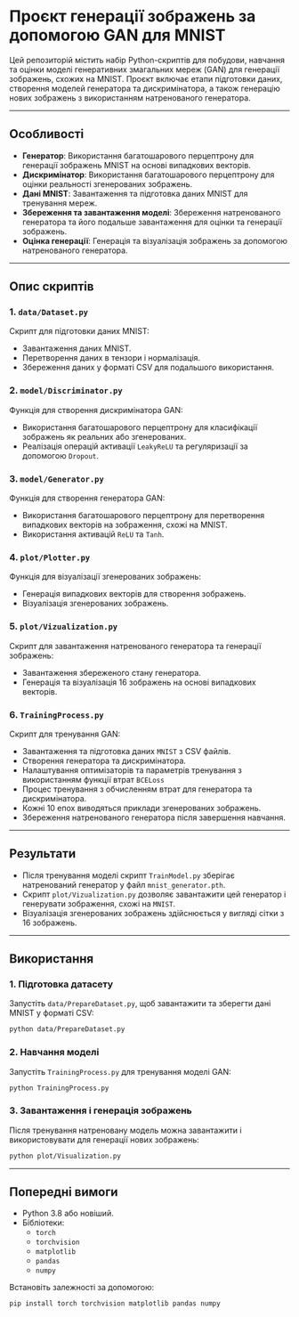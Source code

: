 
# Проєкт генерації зображень за допомогою GAN для MNIST

Цей репозиторій містить набір Python-скриптів для побудови, навчання та оцінки моделі генеративних змагальних мереж (GAN) для генерації зображень, схожих на MNIST. Проєкт включає етапи підготовки даних, створення моделей генератора та дискримінатора, а також генерацію нових зображень з використанням натренованого генератора.

---

## Особливості

- **Генератор**: Використання багатошарового перцептрону для генерації зображень MNIST на основі випадкових векторів.
- **Дискримінатор**: Використання багатошарового перцептрону для оцінки реальності згенерованих зображень.
- **Дані MNIST**: Завантаження та підготовка даних MNIST для тренування мереж.
- **Збереження та завантаження моделі**: Збереження натренованого генератора та його подальше завантаження для оцінки та генерації зображень.
- **Оцінка генерації**: Генерація та візуалізація зображень за допомогою натренованого генератора.

---

## Опис скриптів

### 1. **`data/Dataset.py`**
Скрипт для підготовки даних MNIST:
- Завантаження даних MNIST.
- Перетворення даних в тензори і нормалізація.
- Збереження даних у форматі CSV для подальшого використання.

### 2. **`model/Discriminator.py`**
Функція для створення дискримінатора GAN:
- Використання багатошарового перцептрону для класифікації зображень як реальних або згенерованих.
- Реалізація операцій активації `LeakyReLU` та регуляризації за допомогою `Dropout`.

### 3. **`model/Generator.py`**
Функція для створення генератора GAN:
- Використання багатошарового перцептрону для перетворення випадкових векторів на зображення, схожі на MNIST.
- Використання активацій `ReLU` та `Tanh`.

### 4. **`plot/Plotter.py`**
Функція для візуалізації згенерованих зображень:
- Генерація випадкових векторів для створення зображень.
- Візуалізація згенерованих зображень.

### 5. **`plot/Vizualization.py`**
Скрипт для завантаження натренованого генератора та генерації зображень:
- Завантаження збереженого стану генератора.
- Генерація та візуалізація 16 зображень на основі випадкових векторів.

### 6. **`TrainingProcess.py`**
Скрипт для тренування GAN:
- Завантаження та підготовка даних `MNIST` з CSV файлів.
- Створення генератора та дискримінатора.
- Налаштування оптимізаторів та параметрів тренування з використанням функції втрат `BCELoss`
- Процес тренування з обчисленням втрат для генератора та дискримінатора.
- Кожні 10 епох виводяться приклади згенерованих зображень.
- Збереження натренованого генератора після завершення навчання.

---

## Результати

- Після тренування моделі скрипт `TrainModel.py` зберігає натренований генератор у файл `mnist_generator.pth`.
- Скрипт `plot/Vizualization.py` дозволяє завантажити цей генератор і генерувати зображення, схожі на `MNIST`.
- Візуалізація згенерованих зображень здійснюється у вигляді сітки з 16 зображень.
  
---

## Використання

### 1. Підготовка датасету
Запустіть `data/PrepareDataset.py`, щоб завантажити та зберегти дані MNIST у форматі CSV:

```bash
python data/PrepareDataset.py
```

### 2. Навчання моделі
Запустіть `TrainingProcess.py` для тренування моделі GAN:

```bash
python TrainingProcess.py
```

### 3. Завантаження і генерація зображень
Після тренування натреновану модель можна завантажити і використовувати для генерації нових зображень:

```bash
python plot/Visualization.py
```
---

## Попередні вимоги

- Python 3.8 або новіший.
- Бібліотеки:
  - `torch`
  - `torchvision`
  - `matplotlib`
  - `pandas`
  - `numpy`

Встановіть залежності за допомогою:

```bash
pip install torch torchvision matplotlib pandas numpy
```

